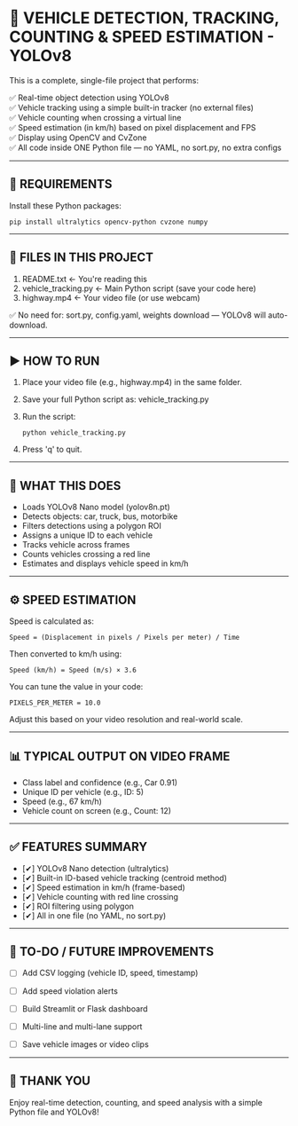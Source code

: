 
🚗 VEHICLE DETECTION, TRACKING, COUNTING & SPEED ESTIMATION - YOLOv8
====================================================================

This is a complete, single-file project that performs:

✅ Real-time object detection using YOLOv8  
✅ Vehicle tracking using a simple built-in tracker (no external files)  
✅ Vehicle counting when crossing a virtual line  
✅ Speed estimation (in km/h) based on pixel displacement and FPS  
✅ Display using OpenCV and CvZone  
✅ All code inside ONE Python file — no YAML, no sort.py, no extra configs  

--------------------------------------------------
📁 REQUIREMENTS
--------------------------------------------------

Install these Python packages:

    pip install ultralytics opencv-python cvzone numpy

--------------------------------------------------
📁 FILES IN THIS PROJECT
--------------------------------------------------

1. README.txt         ← You're reading this
2. vehicle_tracking.py ← Main Python script (save your code here)
3. highway.mp4        ← Your video file (or use webcam)

✅ No need for: sort.py, config.yaml, weights download — YOLOv8 will auto-download.

--------------------------------------------------
▶️ HOW TO RUN
--------------------------------------------------

1. Place your video file (e.g., highway.mp4) in the same folder.

2. Save your full Python script as:
       vehicle_tracking.py

3. Run the script:

       python vehicle_tracking.py

4. Press 'q' to quit.

--------------------------------------------------
🧠 WHAT THIS DOES
--------------------------------------------------

- Loads YOLOv8 Nano model (yolov8n.pt)
- Detects objects: car, truck, bus, motorbike
- Filters detections using a polygon ROI
- Assigns a unique ID to each vehicle
- Tracks vehicle across frames
- Counts vehicles crossing a red line
- Estimates and displays vehicle speed in km/h

--------------------------------------------------
⚙️ SPEED ESTIMATION
--------------------------------------------------

Speed is calculated as:

    Speed = (Displacement in pixels / Pixels per meter) / Time

Then converted to km/h using:

    Speed (km/h) = Speed (m/s) × 3.6

You can tune the value in your code:

    PIXELS_PER_METER = 10.0

Adjust this based on your video resolution and real-world scale.

--------------------------------------------------
📊 TYPICAL OUTPUT ON VIDEO FRAME
--------------------------------------------------

- Class label and confidence (e.g., Car 0.91)
- Unique ID per vehicle (e.g., ID: 5)
- Speed (e.g., 67 km/h)
- Vehicle count on screen (e.g., Count: 12)

--------------------------------------------------
✅ FEATURES SUMMARY
--------------------------------------------------

- [✔] YOLOv8 Nano detection (ultralytics)
- [✔] Built-in ID-based vehicle tracking (centroid method)
- [✔] Speed estimation in km/h (frame-based)
- [✔] Vehicle counting with red line crossing
- [✔] ROI filtering using polygon
- [✔] All in one file (no YAML, no sort.py)

--------------------------------------------------
📌 TO-DO / FUTURE IMPROVEMENTS
--------------------------------------------------

- [ ] Add CSV logging (vehicle ID, speed, timestamp)
- [ ] Add speed violation alerts
- [ ] Build Streamlit or Flask dashboard
- [ ] Multi-line and multi-lane support
- [ ] Save vehicle images or video clips



--------------------------------------------------
👋 THANK YOU
--------------------------------------------------

Enjoy real-time detection, counting, and speed analysis with a simple Python file and YOLOv8!
